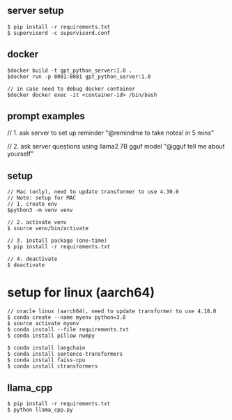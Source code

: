 ## server setup
```
$ pip install -r requirements.txt
$ supervisord -c supervisord.conf
```

## docker
```
$docker build -t gpt_python_server:1.0 .
$docker run -p 8081:8081 gpt_python_server:1.0

// in case need to debug docker container
$docker docker exec -it <container-id> /bin/bash
```



## prompt examples

// 1. ask server to set up reminder
"@remindme to take notes! in 5 mins"

// 2. ask server questions using llama2 7B gguf model
"@gguf tell me about yourself"


## setup
```
// Mac (only), need to update transformer to use 4.30.0
// Note: setup for MAC
// 1. create env
$python3 -m venv venv

// 2. activate venv
$ source venv/bin/activate

// 3. install package (one-time)
$ pip install -r requirements.txt

// 4. deactivate
$ deactivate
```


# setup for linux (aarch64)
```
// oracle linux (aarch64), need to update transformer to use 4.18.0
$ conda create --name myenv python=3.8
$ source activate myenv
$ conda install --file requirements.txt
$ conda install pillow numpy

$ conda install langchain
$ conda install sentence-transformers
$ conda install faiss-cpu
$ conda install ctransformers
```

## llama_cpp
```
$ pip install -r requirements.txt
$ python llama_cpp.py
```